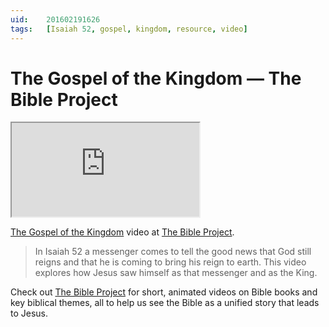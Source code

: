 ```yaml
---
uid:	201602191626
tags:	[Isaiah 52, gospel, kingdom, resource, video]
---
```


# The Gospel of the Kingdom — The Bible Project

<div class="video">
<iframe src="https://www.youtube-nocookie.com/embed/xmFPS0f-kzs?rel=0" allowfullscreen></iframe>
</div>

[The Gospel of the Kingdom](https://jointhebibleproject.com/product/gospel-of-the-kingdom-video/) video at [The Bible Project](https://jointhebibleproject.com).

> In Isaiah 52 a messenger comes to tell the good news that God still reigns and that he is coming to bring his reign to earth. This video explores how Jesus saw himself as that messenger and as the King.

Check out [The Bible Project](https://jointhebibleproject.com) for short, animated videos on Bible books and key biblical themes, all to help us see the Bible as a unified story that leads to Jesus.
